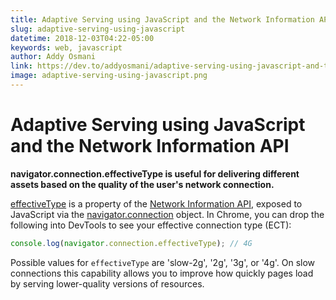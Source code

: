 ```yaml
---
title: Adaptive Serving using JavaScript and the Network Information API
slug: adaptive-serving-using-javascript
datetime: 2018-12-03T04:22-05:00
keywords: web, javascript
author: Addy Osmani
link: https://dev.to/addyosmani/adaptive-serving-using-javascript-and-the-network-information-api-331p
image: adaptive-serving-using-javascript.png
---
```


# Adaptive Serving using JavaScript and the Network Information API

**navigator.connection.effectiveType is useful for delivering different assets based on the quality of the user's network connection.**

[effectiveType](https://developer.mozilla.org/en-US/docs/Web/API/NetworkInformation/effectiveType) is a property of the [Network Information API](http://w3c.github.io/netinfo/), exposed to JavaScript via the [navigator.connection](https://developer.mozilla.org/en-US/docs/Web/API/Navigator/connection) object. In Chrome, you can drop the following into DevTools to see your effective connection type (ECT):

```js
console.log(navigator.connection.effectiveType); // 4G
```

Possible values for `effectiveType` are 'slow-2g', '2g', '3g', or '4g'. On slow connections this capability allows you to improve how quickly pages load by serving lower-quality versions of resources.

